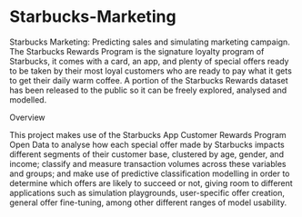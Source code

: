 # Starbucks-Marketing
Starbucks Marketing: Predicting sales and simulating marketing campaign.
The Starbucks Rewards Program is the signature loyalty program of Starbucks, it comes with a card, an app, and plenty of special offers ready to be taken by their most loyal customers who are ready to pay what it gets to get their daily warm coffee. A portion of the Starbucks Rewards dataset has been released to the public so it can be freely explored, analysed and modelled.

Overview


This project makes use of the Starbucks App Customer Rewards Program Open Data to analyse how each special offer made by Starbucks impacts different segments of their customer base, clustered by age, gender, and income; classify and measure transaction volumes across these variables and groups; and make use of predictive classification modelling in order to determine which offers are likely to succeed or not, giving room to different applications such as simulation playgrounds, user-specific offer creation, general offer fine-tuning, among other different ranges of model usability.
